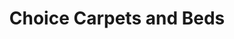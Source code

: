 ---
title: "Choice Carpets and Beds"
url: /clacton-on-sea/choice-carpets-and-beds/
shop: furniture
---
